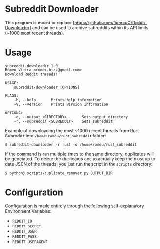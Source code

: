Subreddit Downloader
====================

This program is meant to replace [https://github.com/RomeuG/Reddit-Downloader] and can be used to archive subreddits within its API limits (~1000 most recent threads).

Usage
=====

```
subreddit-downloader 1.0
Romeu Vieira <romeu.bizz@gmail.com>
Download Reddit threads!

USAGE:
    subreddit-downloader [OPTIONS]

FLAGS:
    -h, --help       Prints help information
    -V, --version    Prints version information

OPTIONS:
    -o, --output <DIRECTORY>       Sets output directory
    -r, --subreddit <SUBREDDIT>    Sets subreddit
```

Example of downloading the most ~1000 recent threads from Rust Subreddit into `/home/romeu/rust_subreddit` folder:

```
$ subreddit-downloader -r rust -o /home/romeu/rust_subreddit
```

If the command is ran multiple times to the same directory, duplicates will be generated.
To delete the duplicates and to actually keep the most up to date JSON of the threads, you just run the script in the `scripts` directory:

```
$ python3 scripts/duplicate_remover.py OUTPUT_DIR
```

Configuration
=============

Configuration is made entirely through the following self-explanatory Environment Variables:

- `REDDIT_ID`
- `REDDIT_SECRET`
- `REDDIT_USER`
- `REDDIT_PASS`
- `REDDIT_USERAGENT`